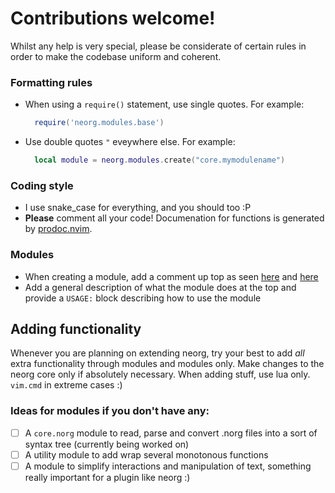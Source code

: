 # Contributions welcome!
Whilst any help is very special, please be considerate of certain rules in order to make the codebase uniform and coherent.

### Formatting rules
- When using a `require()` statement, use single quotes. For example:
  ```lua
    require('neorg.modules.base')
  ```
- Use double quotes `"` eveywhere else. For example:
  ```lua
    local module = neorg.modules.create("core.mymodulename")
  ```
  
### Coding style
- I use snake_case for everything, and you should too :P
- **Please** comment all your code! Documenation for functions is generated by [prodoc.nvim](https://github.com/glepnir/prodoc.nvim).

### Modules
- When creating a module, add a comment up top as seen [here](/lua/neorg/modules/core/autocommands/module.lua) and [here](/lua/neorg/modules/core/keybinds/module.lua)
- Add a general description of what the module does at the top and provide a `USAGE:` block describing how to use the module

## Adding functionality
Whenever you are planning on extending neorg, try your best to add *all* extra functionality through modules and modules only. Make changes to the neorg core only if absolutely necessary.
When adding stuff, use lua only. `vim.cmd` in extreme cases :)

### Ideas for modules if you don't have any:
- [ ] A `core.norg` module to read, parse and convert .norg files into a sort of syntax tree (currently being worked on)
- [ ] A utility module to add wrap several monotonous functions
- [ ] A module to simplify interactions and manipulation of text, something really important for a plugin like neorg :)
